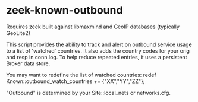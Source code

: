 # zeek-known-outbound

Requires zeek built against libmaxmind and GeoIP databases (typically GeoLite2)

This script provides the ability to track and alert on outbound service usage to a list of 'watched' countries.  It also adds the country codes for your orig
and resp in conn.log.  To help reduce repeated entries, it uses a persistent Broker data store. 

You may want to redefine the list of watched countries:
redef Known::outbound_watch_countries += {"XX","YY","ZZ"};

"Outbound" is determined by your Site::local_nets or networks.cfg.


